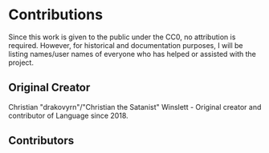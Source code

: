 Contributions
=============

Since this work is given to the public under the CC0, no attribution is required. However, for historical and documentation purposes, I will be listing names/user names of everyone who has helped or assisted with the project.

Original Creator
----------------
Christian "drakovyrn"/"Christian the Satanist" Winslett - Original creator and contributor of Language since 2018.

Contributors
------------
